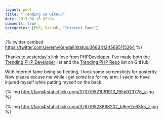 ```yaml
---
layout: post
title: "Trending on GitHub"
date: 2013-08-16 07:04
comments: true
categories: [PHP, GitHub, "Internet Fame"]
---
```


{% twitter oembed https://twitter.com/JeremyKendall/status/368341245695115264 %}

Thanks to yesterday's link love from [PHPDeveloper](http://phpdeveloper.org/news/19985),
I've made both the [Trending PHP Developer](https://github.com/trending/developers?l=php)
list and the [Trending PHP Repo](https://github.com/trending?l=php) list on GitHub.

With internet fame being so fleeting, I took some screenshots for posterity.  Now please
excuse me while I get some ice for my arm. I seem to have injured myself while patting
myself on the back.

{% img http://farm4.staticflickr.com/3707/9521081913_165b923775_z.jpg %}

{% img http://farm4.staticflickr.com/3767/9523868202_b9ee2c6355_z.jpg %}
